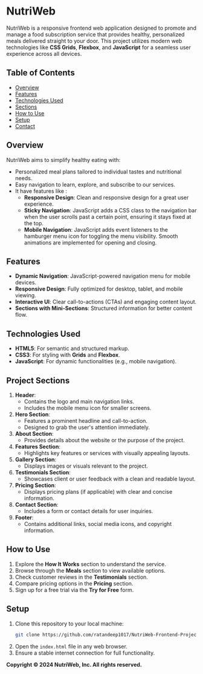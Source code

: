# NutriWeb  
NutriWeb is a responsive frontend web application designed to promote and manage a food subscription service that provides healthy, personalized meals delivered straight to your door. This project utilizes modern web technologies like **CSS Grids**, **Flexbox**, and **JavaScript** for a seamless user experience across all devices.  

## Table of Contents  
- [Overview](#overview)  
- [Features](#features)  
- [Technologies Used](#technologies-used)  
- [Sections](#sections)  
- [How to Use](#how-to-use)  
- [Setup](#setup)  
- [Contact](#contact)  
## Overview  
NutriWeb aims to simplify healthy eating with:  
- Personalized meal plans tailored to individual tastes and nutritional needs.  
- Easy navigation to learn, explore, and subscribe to our services.  
- It have features like :
	- **Responsive Design**: Clean and responsive design for a great user experience.
	- **Sticky Navigation**: JavaScript adds a CSS class to the navigation bar when the user scrolls past a certain point, ensuring it stays fixed at the top.  
	- **Mobile Navigation**: JavaScript adds event listeners to the hamburger menu icon for toggling the menu visibility. Smooth animations are implemented for opening and closing.  
## Features  
- **Dynamic Navigation**: JavaScript-powered navigation menu for mobile devices.  
- **Responsive Design**: Fully optimized for desktop, tablet, and mobile viewing.  
- **Interactive UI**: Clear call-to-actions (CTAs) and engaging content layout.  
- **Sections with Mini-Sections**: Structured information for better content flow.  
## Technologies Used  
- **HTML5**: For semantic and structured markup.  
- **CSS3**: For styling with **Grids** and **Flexbox**.  
- **JavaScript**: For dynamic functionalities (e.g., mobile navigation).  
## Project Sections  
1. **Header**:  
   - Contains the logo and main navigation links.  
   - Includes the mobile menu icon for smaller screens.  
2. **Hero Section**:  
   - Features a prominent headline and call-to-action.  
   - Designed to grab the user's attention immediately.  
3. **About Section**:  
   - Provides details about the website or the purpose of the project.  
4. **Features Section**:  
   - Highlights key features or services with visually appealing layouts.  
5. **Gallery Section**:  
   - Displays images or visuals relevant to the project.  
6. **Testimonials Section**:  
   - Showcases client or user feedback with a clean and readable layout.  
7. **Pricing Section**:  
   - Displays pricing plans (if applicable) with clear and concise information.  
8. **Contact Section**:  
   - Includes a form or contact details for user inquiries.  
9. **Footer**:  
   - Contains additional links, social media icons, and copyright information.  

## How to Use  
1. Explore the **How It Works** section to understand the service.  
2. Browse through the **Meals** section to view available options.  
3. Check customer reviews in the **Testimonials** section.  
4. Compare pricing options in the **Pricing** section.  
5. Sign up for a free trial via the **Try for Free** form.  

## Setup  
1. Clone this repository to your local machine:  
   ```bash  
   git clone https://github.com/ratandeep1017/NutriWeb-Frontend-Project.git
   ```  
2. Open the `index.html` file in any web browser.  
3. Ensure a stable internet connection for full functionality.  

**Copyright © 2024 NutriWeb, Inc. All rights reserved.**  

